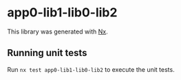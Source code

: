 # app0-lib1-lib0-lib2

This library was generated with [Nx](https://nx.dev).

## Running unit tests

Run `nx test app0-lib1-lib0-lib2` to execute the unit tests.
